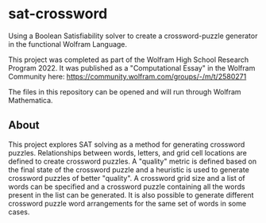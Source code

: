 # sat-crossword
Using a Boolean Satisfiability solver to create a crossword-puzzle generator in the functional Wolfram Language.

This project was completed as part of the Wolfram High School Research Program 2022. It was published as a "Computational Essay" in the Wolfram Community here: https://community.wolfram.com/groups/-/m/t/2580271

The files in this repository can be opened and will run through Wolfram Mathematica.

## About
This project explores SAT solving as a method for generating crossword puzzles. Relationships between words, letters, and grid cell locations are defined to create crossword puzzles. A "quality" metric is defined based on the final state of the crossword puzzle and a heuristic is used to generate crossword puzzles of better "quality". A crossword grid size and a list of words can be specified and a crossword puzzle containing all the words present in the list can be generated. It is also possible to generate different crossword puzzle word arrangements for the same set of words in some cases.
